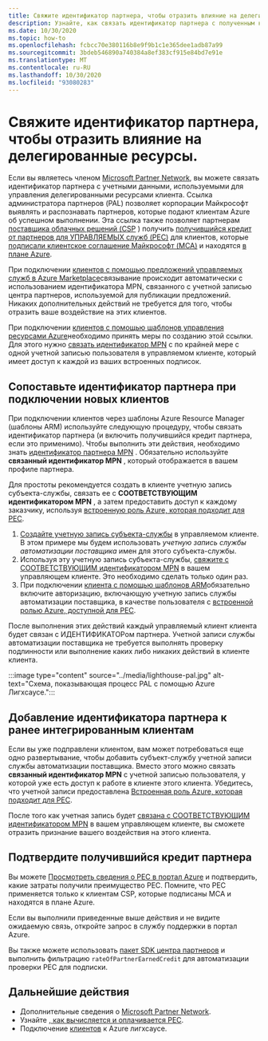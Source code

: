 ```yaml
---
title: Свяжите идентификатор партнера, чтобы отразить влияние на делегированные ресурсы.
description: Узнайте, как связать идентификатор партнера с полученным кредитом партнеров (PEC) по ресурсам клиентов, которыми вы управляете с помощью Azure Лигхсаусе.
ms.date: 10/30/2020
ms.topic: how-to
ms.openlocfilehash: fcbcc70e380116b8e9f9b1c1e365dee1adb87a99
ms.sourcegitcommit: 3bdeb546890a740384a8ef383cf915e84bd7e91e
ms.translationtype: MT
ms.contentlocale: ru-RU
ms.lasthandoff: 10/30/2020
ms.locfileid: "93080283"
---
```

# <a name="link-your-partner-id-to-track-your-impact-on-delegated-resources"></a>Свяжите идентификатор партнера, чтобы отразить влияние на делегированные ресурсы. 

Если вы являетесь членом [Microsoft Partner Network](https://partner.microsoft.com/), вы можете связать идентификатор партнера с учетными данными, используемыми для управления делегированными ресурсами клиента. Ссылка администратора партнеров (PAL) позволяет корпорации Майкрософт выявлять и распознавать партнеров, которые подают клиентам Azure об успешном выполнении. Эта ссылка также позволяет партнерам [поставщика облачных решений (CSP](/partner-center/csp-overview) ) получить [получившийся кредит от партнеров для УПРАВЛЯЕМЫХ служб (PEC)](/partner-center/partner-earned-credit) для клиентов, которые [подписали клиентское соглашение Майкрософт (MCA)](/partner-center/confirm-customer-agreement) и находятся [в плане Azure](/partner-center/azure-plan-get-started).

При подключении [клиентов с помощью предложений управляемых служб в Azure Marketplace](publish-managed-services-offers.md)связывание происходит автоматически с использованием идентификатора MPN, связанного с учетной записью центра партнеров, используемой для публикации предложений. Никаких дополнительных действий не требуется для того, чтобы отразить ваше воздействие на этих клиентов.

При подключении [клиентов с помощью шаблонов управления ресурсами Azure](onboard-customer.md)необходимо принять меры по созданию этой ссылки. Для этого нужно [связать идентификатор MPN](../../cost-management-billing/manage/link-partner-id.md) с по крайней мере с одной учетной записью пользователя в управляемом клиенте, который имеет доступ к каждой из ваших встроенных подписок.

## <a name="associate-your-partner-id-when-you-onboard-new-customers"></a>Сопоставьте идентификатор партнера при подключении новых клиентов

При подключении клиентов через шаблоны Azure Resource Manager (шаблоны ARM) используйте следующую процедуру, чтобы связать идентификатор партнера (и включить получившийся кредит партнера, если это применимо). Чтобы выполнить эти действия, необходимо знать [идентификатор партнера MPN](/partner-center/partner-center-account-setup#locate-your-mpn-id) . Обязательно используйте **связанный идентификатор MPN** , который отображается в вашем профиле партнера.

Для простоты рекомендуется создать в клиенте учетную запись субъекта-службы, связать ее с **СООТВЕТСТВУЮЩИМ идентификатором MPN** , а затем предоставить доступ к каждому заказчику, используя [встроенную роль Azure, которая подходит для PEC](/partner-center/azure-roles-perms-pec).

1. [Создайте учетную запись субъекта-службы](../../active-directory/develop/howto-authenticate-service-principal-powershell.md) в управляемом клиенте. В этом примере мы будем использовать *учетную запись службы автоматизации поставщика* имен для этого субъекта-службы.
1. Используя эту учетную запись субъекта-службы, [свяжите с СООТВЕТСТВУЮЩИМ идентификатором MPN](../../cost-management-billing/manage/link-partner-id.md#link-to-a-partner-id) в вашем управляющем клиенте. Это необходимо сделать только один раз.
1. При подключении [клиента с помощью шаблонов ARM](onboard-customer.md)обязательно включите авторизацию, включающую учетную запись службы автоматизации поставщика, в качестве пользователя с [встроенной ролью Azure, доступной для PEC](/partner-center/azure-roles-perms-pec).

После выполнения этих действий каждый управляемый клиент клиента будет связан с ИДЕНТИФИКАТОРом партнера. Учетной записи службы автоматизации поставщика не требуется выполнять проверку подлинности или выполнение каких либо никаких действий в клиенте клиента.

:::image type="content" source="../media/lighthouse-pal.jpg" alt-text="Схема, показывающая процесс PAL с помощью Azure Лигхсаусе.":::

## <a name="add-your-partner-id-to-previously-onboarded-customers"></a>Добавление идентификатора партнера к ранее интегрированным клиентам

Если вы уже подправлени клиентом, вам может потребоваться еще одно развертывание, чтобы добавить субъект-службу учетной записи службы автоматизации поставщика. Вместо этого можно связать **связанный идентификатор MPN** с учетной записью пользователя, у которой уже есть доступ к работе в клиенте этого клиента. Убедитесь, что учетной записи предоставлена [Встроенная роль Azure, которая подходит для PEC](/partner-center/azure-roles-perms-pec).

После того как учетная запись будет [связана с СООТВЕТСТВУЮЩИМ идентификатором MPN](../../cost-management-billing/manage/link-partner-id.md#link-to-a-partner-id) в вашем управляющем клиенте, вы сможете отразить признание вашего воздействия на этого клиента.

## <a name="confirm-partner-earned-credit"></a>Подтвердите получившийся кредит партнера

Вы можете [Просмотреть сведения о PEC в портал Azure](/partner-center/partner-earned-credit-explanation#azure-cost-management) и подтвердить, какие затраты получили преимущество PEC. Помните, что PEC применяется только к клиентам CSP, которые подписаны MCA и находятся в плане Azure.

Если вы выполнили приведенные выше действия и не видите ожидаемую связь, откройте запрос в службу поддержки в портал Azure.

Вы также можете использовать [пакет SDK центра партнеров](/partner-center/develop/get-invoice-unbilled-consumption-lineitems) и выполнить фильтрацию `rateOfPartnerEarnedCredit` для автоматизации проверки PEC для подписки.

## <a name="next-steps"></a>Дальнейшие действия

- Дополнительные сведения о [Microsoft Partner Network](/partner-center/mpn-overview).
- Узнайте [, как вычисляется и оплачивается PEC](/partner-center/partner-earned-credit-explanation).
- Подключение [клиентов](onboard-customer.md) к Azure лигхсаусе.